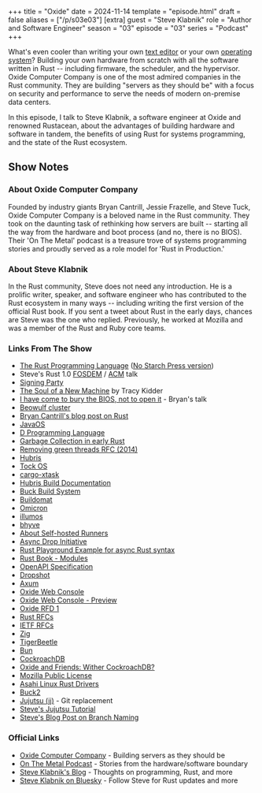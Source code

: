 +++
title = "Oxide"
date = 2024-11-14
template = "episode.html"
draft = false
aliases = ["/p/s03e03"]
[extra]
guest = "Steve Klabnik"
role = "Author and Software Engineer"
season = "03"
episode = "03"
series = "Podcast"
+++

What's even cooler than writing your own [text editor](/podcast/s03e01-zed/) or your own [operating system](/podcast/s02e07-system76/)? Building your own hardware from scratch with all the software written in Rust -- including firmware, the scheduler, and the hypervisor. 
Oxide Computer Company is one of the most admired companies in the Rust community. They are building "servers as they should be" with a focus on security and performance to serve the needs of modern on-premise data centers.

In this episode, I talk to Steve Klabnik, a software engineer at Oxide and renowned Rustacean, about the advantages of building hardware and software in tandem, the benefits of using Rust for systems programming, and the state of the Rust ecosystem. 

<!-- more -->

## Show Notes

### About Oxide Computer Company

Founded by industry giants Bryan Cantrill, Jessie Frazelle, and Steve Tuck, Oxide Computer Company is a beloved name in the Rust community. They took on the daunting task of rethinking how servers are built -- starting all the way from the hardware and boot process (and no, there is no BIOS).
Their 'On The Metal' podcast is a treasure trove of systems programming stories and proudly served as a role model for 'Rust in Production.'

### About Steve Klabnik

In the Rust community, Steve does not need any introduction. He is a prolific writer, speaker, and software engineer who has contributed to the Rust ecosystem in many ways -- including writing the first version of the official Rust book. If you sent a tweet about Rust in the early days, chances are Steve was the one who replied. Previously, he worked at Mozilla and was a member of the Rust and Ruby core teams. 

### Links From The Show

- [The Rust Programming Language](https://doc.rust-lang.org/book/) ([No Starch Press version](https://nostarch.com/Rust))
- Steve's Rust 1.0 [FOSDEM](https://archive.fosdem.org/2015/schedule/event/the_story_of_rust/) / [ACM](https://www.youtube.com/watch?v=79PSagCD_AY) talk
- [Signing Party](https://folklore.org/Signing_Party.html?sort=date)
- [The Soul of a New Machine](https://en.wikipedia.org/wiki/The_Soul_of_a_New_Machine) by Tracy Kidder
- [I have come to bury the BIOS, not to open it](https://www.osfc.io/2022/talks/i-have-come-to-bury-the-bios-not-to-open-it-the-need-for-holistic-systems/) - Bryan's talk
- [Beowulf cluster](https://en.wikipedia.org/wiki/Beowulf_cluster)
- [Bryan Cantrill's blog post on Rust](https://bcantrill.dtrace.org/2018/09/18/falling-in-love-with-rust/)
- [JavaOS](https://en.wikipedia.org/wiki/JavaOS)
- [D Programming Language](https://dlang.org/)
- [Garbage Collection in early Rust](https://pcwalton.github.io/_posts/2013-06-02-removing-garbage-collection-from-the-rust-language.html)
- [Removing green threads RFC (2014)](https://github.com/rust-lang/rfcs/blob/master/text/0230-remove-runtime.md)
- [Hubris](https://github.com/oxidecomputer/hubris)
- [Tock OS](https://tockos.org/)
- [cargo-xtask](https://github.com/matklad/cargo-xtask)
- [Hubris Build Documentation](https://github.com/oxidecomputer/hubris#build)
- [Buck Build System](https://buck.build/)
- [Buildomat](https://github.com/oxidecomputer/buildomat)
- [Omicron](https://github.com/oxidecomputer/omicron)
- [illumos](https://illumos.org/)
- [bhyve](https://bhyve.org/)
- [About Self-hosted Runners](https://docs.github.com/en/actions/hosting-your-own-runners/managing-self-hosted-runners/about-self-hosted-runners)
- [Async Drop Initiative](https://rust-lang.github.io/async-fundamentals-initiative/roadmap/async_drop.html)
- [Rust Playground Example for async Rust syntax](https://play.rust-lang.org/?version=stable&mode=debug&edition=2021&code=async+fn+f()+%7B%0A++++await+f()%0A%7D)
- [Rust Book - Modules](https://doc.rust-lang.org/book/ch07-02-defining-modules-to-control-scope-and-privacy.html)
- [OpenAPI Specification](https://swagger.io/specification/)
- [Dropshot](https://github.com/oxidecomputer/dropshot/)
- [Axum](https://github.com/tokio-rs/axum)
- [Oxide Web Console](https://github.com/oxidecomputer/console)
- [Oxide Web Console - Preview](https://console-preview.oxide.computer/projects)
- [Oxide RFD 1](https://rfd.shared.oxide.computer/rfd/0001)
- [Rust RFCs](https://rust-lang.github.io/rfcs/)
- [IETF RFCs](https://en.wikipedia.org/wiki/Request_for_Comments)
- [Zig](https://ziglang.org/)
- [TigerBeetle](https://tigerbeetle.com/)
- [Bun](https://bun.sh/)
- [CockroachDB](https://www.cockroachlabs.com/)
- [Oxide and Friends: Wither CockroachDB?](https://oxide.computer/podcasts/oxide-and-friends/2052742)
- [Mozilla Public License](https://choosealicense.com/licenses/mpl-2.0/)
- [Asahi Linux Rust Drivers](https://asahilinux.org/)
- [Buck2](https://buck2.build/)
- [Jujutsu (jj)](https://martinvonz.github.io/jj/) - Git replacement
- [Steve's Jujutsu Tutorial](https://steveklabnik.github.io/jujutsu-tutorial/introduction/introduction.html)
- [Steve's Blog Post on Branch Naming](https://steveklabnik.com/writing/against-names/)

### Official Links

- [Oxide Computer Company](https://oxide.computer/) - Building servers as they should be
- [On The Metal Podcast](https://oxide.computer/podcasts/on-the-metal) - Stories from the hardware/software boundary
- [Steve Klabnik's Blog](https://words.steveklabnik.com/) - Thoughts on programming, Rust, and more
- [Steve Klabnik on Bluesky](https://bsky.app/profile/steveklabnik.com) - Follow Steve for Rust updates and more

